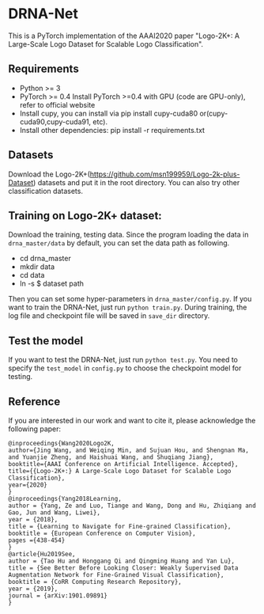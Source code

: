 # DRNA-Net

This is a PyTorch implementation of the AAAI2020 paper "Logo-2K+: A Large-Scale Logo Dataset for Scalable Logo Classification".

## Requirements

- Python >= 3
- PyTorch >= 0.4 Install PyTorch >=0.4 with GPU (code are GPU-only), refer to official website
- Install cupy, you can install via pip install cupy-cuda80 or(cupy-cuda90,cupy-cuda91, etc).
- Install other dependencies: pip install -r requirements.txt

## Datasets
Download the Logo-2K+(https://github.com/msn199959/Logo-2k-plus-Dataset) datasets and put it in the root directory. You can also try other classification datasets.

## Training on Logo-2K+ dataset:
Download the training, testing data. Since the program loading the data in ``drna_master/data`` by default, you can set the data path as following.
- cd drna_master
- mkdir data
- cd data
- ln -s $ dataset path

Then you can set some hyper-parameters in ``drna_master/config.py``.
If you want to train the DRNA-Net, just run ``python train.py``. During training, the log file and checkpoint file will be saved in ``save_dir`` directory. 
## Test the model
If you want to test the DRNA-Net, just run ``python test.py``. You need to specify the ``test_model`` in ``config.py`` to choose the checkpoint model for testing.


## Reference
If you are interested in our work and want to cite it, please acknowledge the following paper:

```
@inproceedings{Wang2020Logo2K,
author={Jing Wang, and Weiqing Min, and Sujuan Hou, and Shengnan Ma, and Yuanjie Zheng, and Haishuai Wang, and Shuqiang Jiang},
booktitle={AAAI Conference on Artificial Intelligence. Accepted},
title={{Logo-2K+:} A Large-Scale Logo Dataset for Scalable Logo Classification},
year={2020}
}
@inproceedings{Yang2018Learning,
author = {Yang, Ze and Luo, Tiange and Wang, Dong and Hu, Zhiqiang and Gao, Jun and Wang, Liwei},
year = {2018},
title = {Learning to Navigate for Fine-grained Classification},
booktitle = {European Conference on Computer Vision},
pages ={438-454}
}
@article{Hu2019See,
author = {Tao Hu and Honggang Qi and Qingming Huang and Yan Lu},
title = {See Better Before Looking Closer: Weakly Supervised Data Augmentation Network for Fine-Grained Visual Classification},
booktitle = {CoRR Computing Research Repository},
year = {2019},
journal = {arXiv:1901.09891}
}

```
